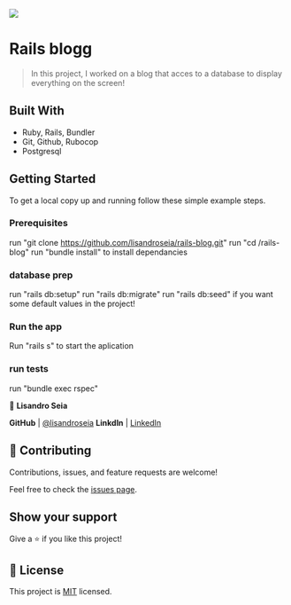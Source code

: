 ![](https://img.shields.io/badge/Microverse-blueviolet)

# Rails blogg

> In this project, I worked on a blog that acces to a database to display everything on the screen!


## Built With

- Ruby, Rails, Bundler
- Git, Github, Rubocop
- Postgresql

## Getting Started

To get a local copy up and running follow these simple example steps.

### Prerequisites

run "git clone https://github.com/lisandroseia/rails-blog.git"
run "cd /rails-blog"
run "bundle install" to install dependancies

### database prep

run "rails db:setup"
run "rails db:migrate"
run "rails db:seed" if you want some default values in the project!
### Run the app

Run "rails s" to start the aplication

### run tests

run "bundle exec rspec"

👤 **Lisandro Seia**

 **GitHub**  | [@lisandroseia](https://github.com/lisandroseia)
 **LinkdIn** | [LinkedIn](https://www.linkedin.com/in/lisandro-seia-295120225/)

## 🤝 Contributing

Contributions, issues, and feature requests are welcome!

Feel free to check the [issues page](../../issues/).

## Show your support

Give a ⭐️ if you like this project!

## 📝 License

This project is [MIT](./MIT.md) licensed.
